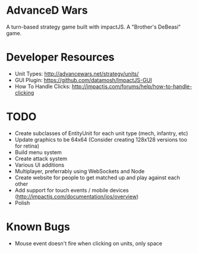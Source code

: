 AdvanceD Wars
=============

A turn-based strategy game built with impactJS. A "Brother's DeBeasi" game.

Developer Resources 
=====================

* Unit Types: http://advancewars.net/strategy/units/
* GUI Plugin: https://github.com/datamosh/ImpactJS-GUI
* How To Handle Clicks: http://impactjs.com/forums/help/how-to-handle-clicking

TODO
====

* Create subclasses of EntityUnit for each unit type (mech, infantry, etc)
* Update graphics to be 64x64 (Consider creating 128x128 versions too for retina)
* Build menu system
* Create attack system
* Various UI additions
* Multiplayer, preferrably using WebSockets and Node
* Create website for people to get matched up and play against each other
* Add support for touch events / mobile devices (http://impactjs.com/documentation/ios/overview)
* Polish

Known Bugs
==========
* Mouse event doesn't fire when clicking on units, only space